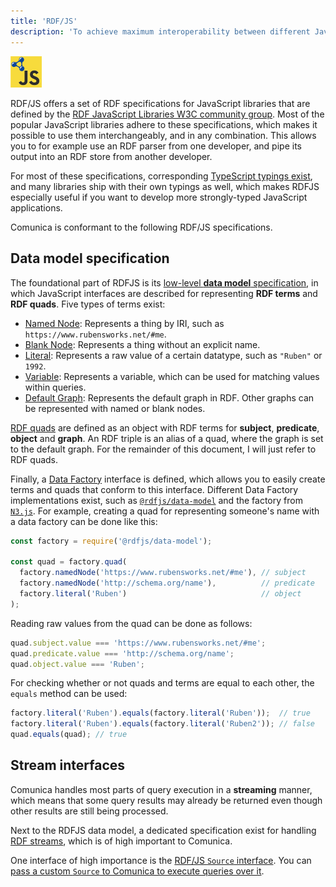 ```yaml
---
title: 'RDF/JS'
description: 'To achieve maximum interoperability between different JavaScript libraries, Comunica builds on top of the RDF/JS specifications.'
---
```


<div class="docs-intro-img">
  <a href="http://rdf.js.org/"><img src="/img/rdfjs.png" alt="RDF/JS logo" style="width:10%" \></a>
</div>

RDF/JS offers a set of RDF specifications for JavaScript libraries
that are defined by the [RDF JavaScript Libraries W3C community group](https://www.w3.org/community/rdfjs/).
Most of the popular JavaScript libraries adhere to these specifications, which makes it possible to use them interchangeably, and in any combination.
This allows you to for example use an RDF parser from one developer, and pipe its output into an RDF store from another developer.

For most of these specifications, corresponding [TypeScript typings exist](https://www.npmjs.com/package/@types/rdf-js),
and many libraries ship with their own typings as well,
which makes RDFJS especially useful if you want to develop more strongly-typed JavaScript applications.

Comunica is conformant to the following RDF/JS specifications. 

## Data model specification

The foundational part of RDFJS is its [low-level **data model** specification](http://rdf.js.org/data-model-spec/),
in which JavaScript interfaces are described for representing **RDF terms** and **RDF quads**.
Five types of terms exist:

* [Named Node](http://rdf.js.org/data-model-spec/#namednode-interface): Represents a thing by IRI, such as `https://www.rubensworks.net/#me`.
* [Blank Node](http://rdf.js.org/data-model-spec/#blanknode-interface): Represents a thing without an explicit name.
* [Literal](http://rdf.js.org/data-model-spec/#literal-interface): Represents a raw value of a certain datatype, such as `"Ruben"` or `1992`.
* [Variable](http://rdf.js.org/data-model-spec/#variable-interface): Represents a variable, which can be used for matching values within queries.
* [Default Graph](http://rdf.js.org/data-model-spec/#defaultgraph-interface): Represents the default graph in RDF. Other graphs can be represented with named or blank nodes.

[RDF quads](http://rdf.js.org/data-model-spec/#quad-interface) are defined as an object with RDF terms for **subject**, **predicate**, **object** and **graph**.
An RDF triple is an alias of a quad,
where the graph is set to the default graph.
For the remainder of this document, I will just refer to RDF quads.

Finally, a [Data Factory](http://rdf.js.org/data-model-spec/#datafactory-interface) interface is defined,
which allows you to easily create terms and quads that conform to this interface.
Different Data Factory implementations exist, such as [`@rdfjs/data-model`](https://github.com/rdfjs-base/data-model)
and the factory from [`N3.js`](https://github.com/rdfjs/N3.js#interface-specifications).
For example, creating a quad for representing someone's name with a data factory can be done like this:

```javascript
const factory = require('@rdfjs/data-model');

const quad = factory.quad(
  factory.namedNode('https://www.rubensworks.net/#me'), // subject
  factory.namedNode('http://schema.org/name'),          // predicate
  factory.literal('Ruben')                              // object
);
```

Reading raw values from the quad can be done as follows:

```javascript
quad.subject.value === 'https://www.rubensworks.net/#me';
quad.predicate.value === 'http://schema.org/name';
quad.object.value === 'Ruben';
```

For checking whether or not quads and terms are equal to each other, the `equals` method can be used:

```javascript
factory.literal('Ruben').equals(factory.literal('Ruben'));  // true
factory.literal('Ruben').equals(factory.literal('Ruben2')); // false
quad.equals(quad); // true
```

## Stream interfaces

Comunica handles most parts of query execution in a **streaming** manner,
which means that some query results may already be returned
even though other results are still being processed.

Next to the RDFJS data model, a dedicated specification exist for handling [RDF streams](http://rdf.js.org/stream-spec/),
which is of high important to Comunica.

One interface of high importance is the [RDF/JS `Source` interface](http://rdf.js.org/stream-spec/#source-interface).
You can [pass a custom `Source` to Comunica to execute queries over it](/docs/query/advanced/rdfjs_querying/).

